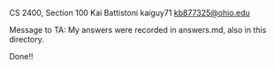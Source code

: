 CS 2400, Section 100
Kai Battistoni
kaiguy71
kb877325@ohio.edu

Message to TA: My answers were recorded in answers.md, also in this directory.


Done!!
